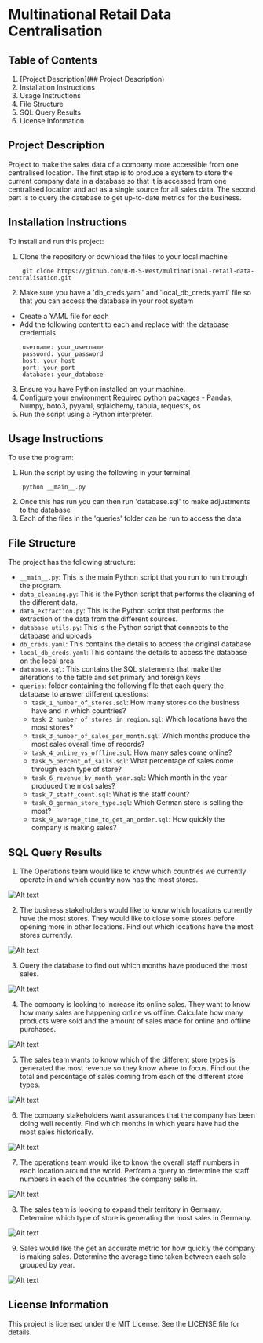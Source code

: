 # Multinational Retail Data Centralisation

## Table of Contents
1. [Project Description](## Project Description)
2. Installation Instructions
3. Usage Instructions
4. File Structure
5. SQL Query Results
6. License Information

## Project Description
Project to make the sales data of a company more accessible from one centralised location. The first step is to produce a system to store the current company data in a database so that it is accessed from one centralised location and act as a single source for all sales data. The second part is to query the database to get up-to-date metrics for the business.

## Installation Instructions
To install and run this project:

1. Clone the repository or download the files to your local machine
```
    git clone https://github.com/B-M-S-West/multinational-retail-data-centralisation.git
```
2. Make sure you have a 'db_creds.yaml' and 'local_db_creds.yaml' file so that you can access the database in your root system
-   Create a YAML file for each
-   Add the following content to each and replace with the database credentials
```
    username: your_username
    password: your_password
    host: your_host
    port: your_port
    database: your_database
```
3. Ensure you have Python installed on your machine.
4. Configure your environment
    Required python packages - Pandas, Numpy, boto3, pyyaml, sqlalchemy, tabula, requests, os
5. Run the script using a Python interpreter.

## Usage Instructions
To use the program:

1. Run the script by using the following in your terminal
```
    python __main__.py
```
2. Once this has run you can then run 'database.sql' to make adjustments to the database
3. Each of the files in the 'queries' folder can be run to access the data

## File Structure
The project has the following structure:

- `__main__.py`: This is the main Python script that you run to run through the program.
- `data_cleaning.py`: This is the Python script that performs the cleaning of the different data.
- `data_extraction.py`: This is the Python script that performs the extraction of the data from the different sources.
- `database_utils.py`: This is the Python script that connects to the database and uploads
- `db_creds.yaml`: This contains the details to access the original database
- `local_db_creds.yaml`: This contains the details to access the database on the local area 
- `database.sql`: This contains the SQL statements that make the alterations to the table and set primary and foreign keys
- `queries`: folder containing the following file that each query the database to answer different questions:
    - `task_1_number_of_stores.sql`: How many stores do the business have and in which countries?
    - `task_2_number_of_stores_in_region.sql`: Which locations have the most stores?
    - `task_3_number_of_sales_per_month.sql`: Which months produce the most sales overall time of records?
    - `task_4_online_vs_offline.sql`: How many sales come online?
    - `task_5_percent_of_sails.sql`: What percentage of sales come through each type of store?
    - `task_6_revenue_by_month_year.sql`: Which month in the year produced the most sales?
    - `task_7_staff_count.sql`: What is the staff count?
    - `task_8_german_store_type.sql`: Which German store is selling the most?
    - `task_9_average_time_to_get_an_order.sql`: How quickly the company is making sales?

## SQL Query Results
1. The Operations team would like to know which countries we currently operate 
in and which country now has the most stores.

![Alt text](results/image.png)

2. The business stakeholders would like to know which locations currently have the most stores.
They would like to close some stores before opening more in other locations.
Find out which locations have the most stores currently.

![Alt text](results/image-1.png)

3. Query the database to find out which months have produced the most sales.

![Alt text](results/image-2.png)

4. The company is looking to increase its online sales.
They want to know how many sales are happening online vs offline.
Calculate how many products were sold and the amount of sales made for online and offline purchases.

![Alt text](results/image-3.png)

5. The sales team wants to know which of the different store types is generated the most revenue so they know where to focus.
Find out the total and percentage of sales coming from each of the different store types.

![Alt text](results/image-4.png)

6. The company stakeholders want assurances that the company has been doing well recently.
Find which months in which years have had the most sales historically.

![Alt text](results/image-5.png)

7. The operations team would like to know the overall staff numbers in each location around the world.
Perform a query to determine the staff numbers in each of the countries the company sells in.

![Alt text](results/image-6.png)

8. The sales team is looking to expand their territory in Germany. 
Determine which type of store is generating the most sales in Germany.

![Alt text](results/image-7.png)

9. Sales would like the get an accurate metric for how quickly the company is making sales.
Determine the average time taken between each sale grouped by year.

![Alt text](results/image-8.png)

## License Information
This project is licensed under the MIT License. See the LICENSE file for details.
